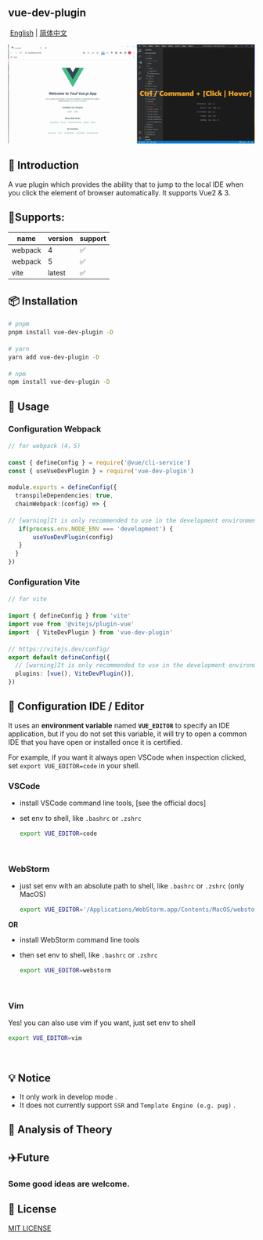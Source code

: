 ## 										vue-dev-plugin

​						                            [English](https://github.com/timor-m/vue-dev-plugin/blob/master/README.md)  |  [简体中文](https://github.com/timor-m/vue-dev-plugin/blob/master/README.zh-cn.md)

![demo](https://github.com/timor-m/vue-dev-plugin/blob/master/docs/demo.gif)

## 📖 Introduction

A vue plugin which provides the ability that to jump to the local IDE when you click the element of browser automatically. It supports Vue2 & 3. 



## 🌈Supports: 

| name    | version | support |
| ------- | ------- | ------- |
| webpack | 4       | ✅       |
| webpack | 5       | ✅       |
| vite    | latest     | ✅       |


## 📦 Installation

```bash
# pnpm 
pnpm install vue-dev-plugin -D

# yarn
yarn add vue-dev-plugin -D

# npm
npm install vue-dev-plugin -D
```

## 🦄 Usage

### Configuration Webpack


```ts
// for webpack (4，5)

const { defineConfig } = require('@vue/cli-service')
const { useVueDevPlugin } = require('vue-dev-plugin')

module.exports = defineConfig({
  transpileDependencies: true,
  chainWebpack:(config) => {
  
// [warning]It is only recommended to use in the development environment
   if(process.env.NODE_ENV === 'development') {
       useVueDevPlugin(config)
   } 
  }
})

```
### Configuration Vite
```ts
// for vite

import { defineConfig } from 'vite'
import vue from '@vitejs/plugin-vue'
import  { ViteDevPlugin } from 'vue-dev-plugin'

// https://vitejs.dev/config/
export default defineConfig({
  // [warning]It is only recommended to use in the development environment
  plugins: [vue(), ViteDevPlugin()],
})

```



## 🔌  Configuration IDE / Editor

It uses an **environment variable** named **`VUE_EDITOR`** to specify an IDE application, but if you do not set this variable, it will try to open a common IDE that you have open or installed once it is certified.

For example, if you want it always open VSCode when inspection clicked, set `export VUE_EDITOR=code` in your shell.


### VSCode

- install VSCode command line tools, [see the official docs]

- set env to shell, like `.bashrc` or `.zshrc`  

  ```bash
  export VUE_EDITOR=code
  ```

<br />

### WebStorm  

- just set env with an absolute path to shell, like `.bashrc` or `.zshrc` (only MacOS)  

  ```bash
  export VUE_EDITOR='/Applications/WebStorm.app/Contents/MacOS/webstorm'
  ```

**OR**

- install WebStorm command line tools

- then set env to shell, like `.bashrc` or `.zshrc`  

  ```bash
  export VUE_EDITOR=webstorm
  ```

<br />

### Vim

Yes! you can also use vim if you want, just set env to shell

```bash
export VUE_EDITOR=vim
```

<br />

## 💡 Notice

- It only work in develop mode .
- It does not currently support `SSR` and `Template Engine (e.g. pug)` .
## 🤖️ Analysis of Theory



##  ✈️Future

### Some good ideas are welcome.



## 📄 License

[MIT LICENSE](./LICENSE)
